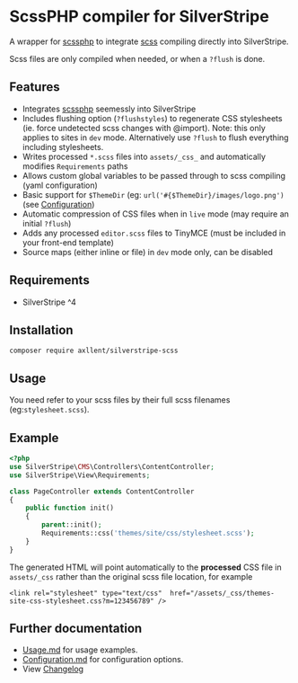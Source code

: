 # ScssPHP compiler for SilverStripe

A wrapper for [scssphp](https://scssphp.github.io/scssphp/) to integrate [scss](http://sass-lang.com/) compiling directly into SilverStripe.

Scss files are only compiled when needed, or when a `?flush` is done.

## Features

- Integrates [scssphp](https://scssphp.github.io/scssphp/) seemessly into SilverStripe
- Includes flushing option (`?flushstyles`) to regenerate CSS stylesheets (ie. force undetected scss changes with @import). Note: this only applies to sites in `dev` mode. Alternatively use `?flush` to flush everything including stylesheets.
- Writes processed `*.scss` files into `assets/_css_` and automatically modifies `Requirements` paths
- Allows custom global variables to be passed through to scss compiling (yaml configuration)
- Basic support for `$ThemeDir` (eg: `url('#{$ThemeDir}/images/logo.png')` (see [Configuration](docs/en/Configuration.md))
- Automatic compression of CSS files when in `live` mode (may require an initial `?flush`)
- Adds any processed `editor.scss` files to TinyMCE (must be included in your front-end template)
- Source maps (either inline or file) in `dev` mode only, can be disabled

## Requirements

- SilverStripe ^4

## Installation

```
composer require axllent/silverstripe-scss
```

## Usage

You need refer to your scss files by their full scss filenames (eg:`stylesheet.scss`).

## Example

```php
<?php
use SilverStripe\CMS\Controllers\ContentController;
use SilverStripe\View\Requirements;

class PageController extends ContentController
{
    public function init()
    {
        parent::init();
        Requirements::css('themes/site/css/stylesheet.scss');
    }
}
```

The generated HTML will point automatically to the **processed** CSS file in `assets/_css`
rather than the original scss file location, for example

```
<link rel="stylesheet" type="text/css"  href="/assets/_css/themes-site-css-stylesheet.css?m=123456789" />
```

## Further documentation

- [Usage.md](docs/en/Usage.md) for usage examples.
- [Configuration.md](docs/en/Configuration.md) for configuration options.
- View [Changelog](CHANGELOG.md)
